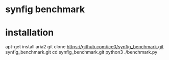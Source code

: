 # synfig benchmark

# installation
apt-get install aria2
git clone https://github.com/ice0/synfig_benchmark.git synfig_benchmark.git
cd synfig_benchmark.git
python3 ./benchmark.py
